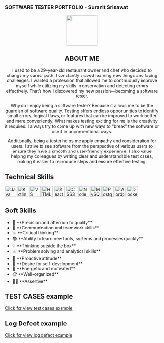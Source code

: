 ### SOFTWARE TESTER PORTFOLIO - Suranit Srisawat
<div id="header" align="center">
  <img src="https://media.giphy.com/media/M9gbBd9nbDrOTu1Mqx/giphy.gif" width="100"/>
</div>

<div align="center">
  <h2>ABOUT ME</h2>
  <p>
I used to be a 29-year-old restaurant owner and chef who decided to change my career path. I constantly craved learning new things and facing challenges. I wanted a profession that allowed me to continuously improve myself while utilizing my skills in observation and detecting errors effectively. That’s how I discovered my new passion—becoming a software tester.

Why do I enjoy being a software tester? Because it allows me to be the guardian of software quality. Testing offers endless opportunities to identify small errors, logical flaws, or features that can be improved to work better and more conveniently. What makes testing exciting for me is the creativity it requires. I always try to come up with new ways to “break” the software or use it in unconventional ways.

Additionally, being a tester helps me apply empathy and consideration for users. I strive to see software from the perspective of various users to ensure they have a smooth and user-friendly experience. I also value helping my colleagues by writing clear and understandable test cases, making it easier to reproduce steps and ensure effective testing.
  </p>
</div>

<div align="left">
  <h2>Technical Skills</h2>
  <p align="left">
    <a href="https://www.oracle.com/java/" target="_blank" rel="noreferrer"><img src="https://raw.githubusercontent.com/danielcranney/readme-generator/main/public/icons/skills/java-colored.svg" width="36" height="36" alt="Java" /></a>
    <a href="https://kotlinlang.org/" target="_blank" rel="noreferrer"><img src="https://raw.githubusercontent.com/danielcranney/readme-generator/main/public/icons/skills/kotlin-colored.svg" width="36" height="36" alt="Kotlin" /></a>
    <a href="https://code.visualstudio.com/" target="_blank" rel="noreferrer"><img src="https://raw.githubusercontent.com/danielcranney/readme-generator/main/public/icons/skills/visualstudiocode.svg" width="36" height="36" alt="VS Code" /></a>
    <a href="https://developer.mozilla.org/en-US/docs/Glossary/HTML5" target="_blank" rel="noreferrer"><img src="https://raw.githubusercontent.com/danielcranney/readme-generator/main/public/icons/skills/html5-colored.svg" width="36" height="36" alt="HTML5" /></a>
    <a href="https://reactjs.org/" target="_blank" rel="noreferrer"><img src="https://raw.githubusercontent.com/danielcranney/readme-generator/main/public/icons/skills/react-colored.svg" width="36" height="36" alt="React" /></a>
    <a href="https://www.w3.org/TR/CSS/#css" target="_blank" rel="noreferrer"><img src="https://raw.githubusercontent.com/danielcranney/readme-generator/main/public/icons/skills/css3-colored.svg" width="36" height="36" alt="CSS3" /></a>
    <a href="https://nodejs.org/en/" target="_blank" rel="noreferrer"><img src="https://raw.githubusercontent.com/danielcranney/readme-generator/main/public/icons/skills/nodejs-colored.svg" width="36" height="36" alt="NodeJS" /></a>
    <a href="https://www.mysql.com/" target="_blank" rel="noreferrer"><img src="https://raw.githubusercontent.com/danielcranney/readme-generator/main/public/icons/skills/mysql-colored.svg" width="36" height="36" alt="MySQL" /></a>
    <a href="https://www.postgresql.org/" target="_blank" rel="noreferrer"><img src="https://raw.githubusercontent.com/danielcranney/readme-generator/main/public/icons/skills/postgresql-colored.svg" width="36" height="36" alt="PostgreSQL" /></a>
    <a href="https://wordpress.com" target="_blank" rel="noreferrer"><img src="https://raw.githubusercontent.com/danielcranney/readme-generator/main/public/icons/skills/wordpress-colored.svg" width="36" height="36" alt="Wordpress" /></a>
    <a href="https://www.docker.com/" target="_blank" rel="noreferrer"><img src="https://raw.githubusercontent.com/danielcranney/readme-generator/main/public/icons/skills/docker-colored.svg" width="36" height="36" alt="Docker" /></a>
  </p>
</div>

<div align="left">
  <h2>Soft Skills</h2>
  <ul>
    <li>🔎 **Precision and attention to quality**</li>
    <li>🙌 **Communication and teamwork skills**</li>
    <li>💥 **Critical thinking**</li>
    <li>📚 **Ability to learn new tools, systems and processes quickly**</li>
    <li>💡 **Thinking outside the box**</li>
    <li>📈 **Problem solving and analytical skills**</li>
    <li>🚀 **Proactive attitude**</li>
    <li>🔁 **Desire for self-development**</li>
    <li>🔋 **Energetic and motivated**</li>
    <li>📋 **Well-organized**</li>
    <li>🙅‍♀️ **Assertive**</li>
  </ul>
</div>

<div>
  <h2>TEST CASES example</h2>
  <a href="https://docs.google.com/spreadsheets/d/1ScPLs1CRIbYvGPo9wn9MZAEQGKakrIqD/edit?gid=913877519#gid=913877519" target="_blank">
  Click for view test cases example
</a>
</div>

<div>
  <h2>Log Defect example</h2>
  <a href="https://docs.google.com/spreadsheets/d/1gaCxNsdm_PHFugCU9lB1MH4bTT_nK9uP/edit?gid=1619800925#gid=1619800925" target="_blank">
  Click for view log defect example
</div>
